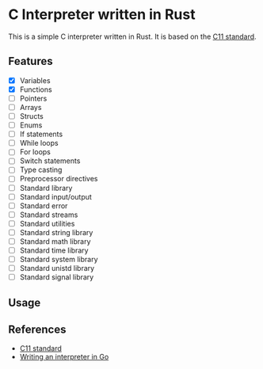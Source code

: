 # C Interpreter written in Rust
This is a simple C interpreter written in Rust. It is based on the [C11 standard](https://en.wikipedia.org/wiki/C11_(C_standard_revision)).

## Features
- [x] Variables
- [x] Functions
- [ ] Pointers
- [ ] Arrays
- [ ] Structs
- [ ] Enums
- [ ] If statements
- [ ] While loops
- [ ] For loops
- [ ] Switch statements
- [ ] Type casting
- [ ] Preprocessor directives
- [ ] Standard library
- [ ] Standard input/output
- [ ] Standard error
- [ ] Standard streams
- [ ] Standard utilities
- [ ] Standard string library
- [ ] Standard math library
- [ ] Standard time library
- [ ] Standard system library
- [ ] Standard unistd library
- [ ] Standard signal library

## Usage


## References
- [C11 standard](https://en.wikipedia.org/wiki/C11_(C_standard_revision))
- [Writing an interpreter in Go](https://interpreterbook.com/)